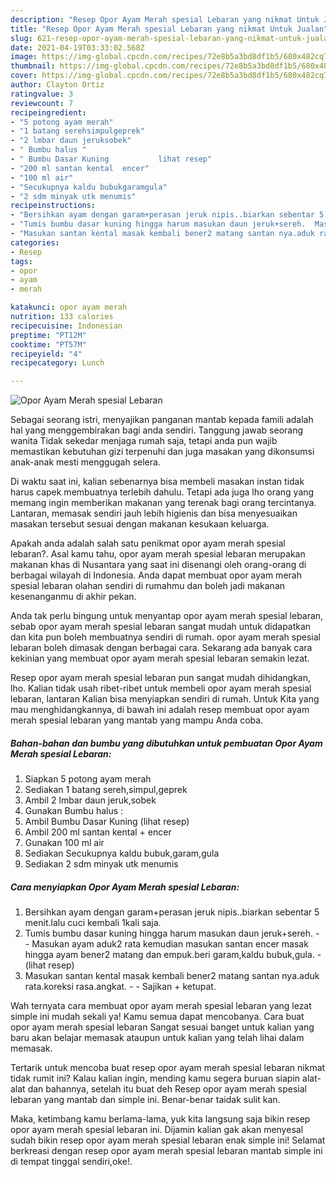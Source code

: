 ```yaml
---
description: "Resep Opor Ayam Merah spesial Lebaran yang nikmat Untuk Jualan"
title: "Resep Opor Ayam Merah spesial Lebaran yang nikmat Untuk Jualan"
slug: 621-resep-opor-ayam-merah-spesial-lebaran-yang-nikmat-untuk-jualan
date: 2021-04-19T03:33:02.568Z
image: https://img-global.cpcdn.com/recipes/72e8b5a3bd8df1b5/680x482cq70/opor-ayam-merah-spesial-lebaran-foto-resep-utama.jpg
thumbnail: https://img-global.cpcdn.com/recipes/72e8b5a3bd8df1b5/680x482cq70/opor-ayam-merah-spesial-lebaran-foto-resep-utama.jpg
cover: https://img-global.cpcdn.com/recipes/72e8b5a3bd8df1b5/680x482cq70/opor-ayam-merah-spesial-lebaran-foto-resep-utama.jpg
author: Clayton Ortiz
ratingvalue: 3
reviewcount: 7
recipeingredient:
- "5 potong ayam merah"
- "1 batang serehsimpulgeprek"
- "2 lmbar daun jeruksobek"
- " Bumbu halus "
- " Bumbu Dasar Kuning           lihat resep"
- "200 ml santan kental  encer"
- "100 ml air"
- "Secukupnya kaldu bubukgaramgula"
- "2 sdm minyak utk menumis"
recipeinstructions:
- "Bersihkan ayam dengan garam+perasan jeruk nipis..biarkan sebentar 5 menit.lalu cuci kembali 1kali saja."
- "Tumis bumbu dasar kuning hingga harum masukan daun jeruk+sereh.  Masukan ayam aduk2 rata kemudian masukan santan encer masak hingga ayam bener2 matang dan empuk.beri garam,kaldu bubuk,gula.           (lihat resep)"
- "Masukan santan kental masak kembali bener2 matang santan nya.aduk rata.koreksi rasa.angkat.  Sajikan + ketupat."
categories:
- Resep
tags:
- opor
- ayam
- merah

katakunci: opor ayam merah 
nutrition: 133 calories
recipecuisine: Indonesian
preptime: "PT12M"
cooktime: "PT57M"
recipeyield: "4"
recipecategory: Lunch

---
```



![Opor Ayam Merah spesial Lebaran](https://img-global.cpcdn.com/recipes/72e8b5a3bd8df1b5/680x482cq70/opor-ayam-merah-spesial-lebaran-foto-resep-utama.jpg)

Sebagai seorang istri, menyajikan panganan mantab kepada famili adalah hal yang menggembirakan bagi anda sendiri. Tanggung jawab seorang  wanita Tidak sekedar menjaga rumah saja, tetapi anda pun wajib memastikan kebutuhan gizi terpenuhi dan juga masakan yang dikonsumsi anak-anak mesti menggugah selera.

Di waktu  saat ini, kalian sebenarnya bisa membeli masakan instan tidak harus capek membuatnya terlebih dahulu. Tetapi ada juga lho orang yang memang ingin memberikan makanan yang terenak bagi orang tercintanya. Lantaran, memasak sendiri jauh lebih higienis dan bisa menyesuaikan masakan tersebut sesuai dengan makanan kesukaan keluarga. 



Apakah anda adalah salah satu penikmat opor ayam merah spesial lebaran?. Asal kamu tahu, opor ayam merah spesial lebaran merupakan makanan khas di Nusantara yang saat ini disenangi oleh orang-orang di berbagai wilayah di Indonesia. Anda dapat membuat opor ayam merah spesial lebaran olahan sendiri di rumahmu dan boleh jadi makanan kesenanganmu di akhir pekan.

Anda tak perlu bingung untuk menyantap opor ayam merah spesial lebaran, sebab opor ayam merah spesial lebaran sangat mudah untuk didapatkan dan kita pun boleh membuatnya sendiri di rumah. opor ayam merah spesial lebaran boleh dimasak dengan berbagai cara. Sekarang ada banyak cara kekinian yang membuat opor ayam merah spesial lebaran semakin lezat.

Resep opor ayam merah spesial lebaran pun sangat mudah dihidangkan, lho. Kalian tidak usah ribet-ribet untuk membeli opor ayam merah spesial lebaran, lantaran Kalian bisa menyiapkan sendiri di rumah. Untuk Kita yang mau menghidangkannya, di bawah ini adalah resep membuat opor ayam merah spesial lebaran yang mantab yang mampu Anda coba.

<!--inarticleads1-->

##### Bahan-bahan dan bumbu yang dibutuhkan untuk pembuatan Opor Ayam Merah spesial Lebaran:

1. Siapkan 5 potong ayam merah
1. Sediakan 1 batang sereh,simpul,geprek
1. Ambil 2 lmbar daun jeruk,sobek
1. Gunakan  Bumbu halus :
1. Ambil  Bumbu Dasar Kuning           (lihat resep)
1. Ambil 200 ml santan kental + encer
1. Gunakan 100 ml air
1. Sediakan Secukupnya kaldu bubuk,garam,gula
1. Sediakan 2 sdm minyak utk menumis




<!--inarticleads2-->

##### Cara menyiapkan Opor Ayam Merah spesial Lebaran:

1. Bersihkan ayam dengan garam+perasan jeruk nipis..biarkan sebentar 5 menit.lalu cuci kembali 1kali saja.
1. Tumis bumbu dasar kuning hingga harum masukan daun jeruk+sereh. -  - Masukan ayam aduk2 rata kemudian masukan santan encer masak hingga ayam bener2 matang dan empuk.beri garam,kaldu bubuk,gula. -           (lihat resep)
1. Masukan santan kental masak kembali bener2 matang santan nya.aduk rata.koreksi rasa.angkat. -  - Sajikan + ketupat.




Wah ternyata cara membuat opor ayam merah spesial lebaran yang lezat simple ini mudah sekali ya! Kamu semua dapat mencobanya. Cara buat opor ayam merah spesial lebaran Sangat sesuai banget untuk kalian yang baru akan belajar memasak ataupun untuk kalian yang telah lihai dalam memasak.

Tertarik untuk mencoba buat resep opor ayam merah spesial lebaran nikmat tidak rumit ini? Kalau kalian ingin, mending kamu segera buruan siapin alat-alat dan bahannya, setelah itu buat deh Resep opor ayam merah spesial lebaran yang mantab dan simple ini. Benar-benar taidak sulit kan. 

Maka, ketimbang kamu berlama-lama, yuk kita langsung saja bikin resep opor ayam merah spesial lebaran ini. Dijamin kalian gak akan menyesal sudah bikin resep opor ayam merah spesial lebaran enak simple ini! Selamat berkreasi dengan resep opor ayam merah spesial lebaran mantab simple ini di tempat tinggal sendiri,oke!.

